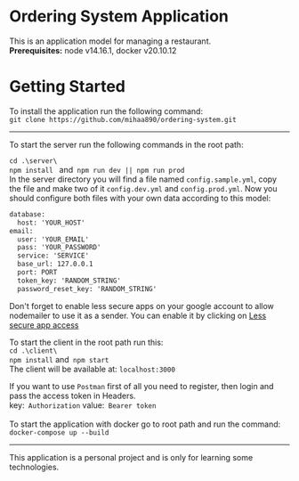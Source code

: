 # Ordering System Application

This is an application model for managing a restaurant.
<br>
<b>Prerequisites:</b> node v14.16.1, docker v20.10.12


# Getting Started

To install the application run the following command: 
<br>
`git clone https://github.com/mihaa890/ordering-system.git` 
<br>
<hr>
To start the server run the following commands in the root path: 
<br>

`cd .\server\ `
<br>
`npm install ` and` npm run dev || npm run prod` 
<br>
In the server directory you will find a file named `config.sample.yml`, copy the file and make two of it `config.dev.yml` and `config.prod.yml`. Now you should configure both files with your own data according to this model:  
```xml
database:
  host: 'YOUR_HOST'
email:
  user: 'YOUR_EMAIL'
  pass: 'YOUR_PASSWORD'
  service: 'SERVICE'
  base_url: 127.0.0.1
  port: PORT
  token_key: 'RANDOM_STRING'
  password_reset_key: 'RANDOM_STRING'
```
Don't forget to enable less secure apps on your google account to allow nodemailer to use it as a sender.
You can enable it by clicking on <a href="https://myaccount.google.com/lesssecureapps?pli=1&rapt=AEjHL4N2GVSjl3kWvjbKeLhKGltd769y0XZMsuK5wQAGWxHY-tQPE36DOr9ZposEV4PSMv3xU7XjdombAkozTqL8_Aq4EYebLA">Less secure app access</a> 

To start the client in the root path run this:
<br>
`cd .\client\`
<br>
`npm install` and` npm start`
<br>
The client will be available at: `localhost:3000`
<br>

If you want to use `Postman` first of all you need to register, then login and pass the access token in Headers. 
<br>
key:` Authorization`  value:` Bearer token` 
<br>
<br>
To start the application with docker go to root path and run the command: 
<br>
`docker-compose up --build`
<hr>
This application is a personal project and is only for learning some technologies.






